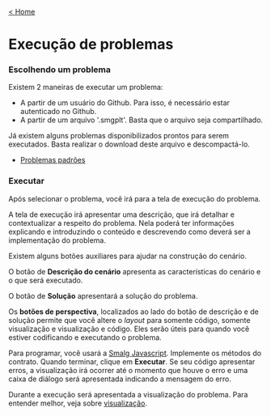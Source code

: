 [< Home](/smalg-platform)

# Execução de problemas

### Escolhendo um problema

Existem 2 maneiras de executar um problema:

* A partir de um usuário do Github. Para isso, é necessário estar autenticado no Github.
* A partir de um arquivo '.smgplt'. Basta que o arquivo seja compartilhado.

Já existem alguns problemas disponibilizados prontos para serem executados. Basta realizar o download deste arquivo e descompactá-lo.

* [Problemas padrões](https://drive.google.com/u/0/uc?id=1LqSXXE3K0SMCigca2MRDzTbFW9SN-YgK&export=download)

### Executar

Após selecionar o problema, você irá para a tela de execução do problema.

A tela de execução irá apresentar uma descrição, que irá detalhar e contextualizar a respeito do problema. Nela poderá ter informações explicando e introduzindo o conteúdo e descrevendo como deverá ser a implementação do problema.

Existem alguns botões auxiliares para ajudar na construção do cenário.

O botão de **Descrição do cenário** apresenta as características do cenário e o que será executado.

O botão de **Solução** apresentará a solução do problema.

Os **botões de perspectiva**, localizados ao lado do botão de descrição e de solução permite que você altere o _layout_ para somente código, somente visualização e visualização e código. Eles serão úteis para quando você estiver codificando e executando o problema.

Para programar, você usará a [Smalg Javascript](/smalg-platform/languages/smalg-javascript). Implemente os métodos do contrato. Quando terminar, clique em **Executar**. Se seu código apresentar erros, a visualização irá ocorrer até o momento que houve o erro e uma caixa de diálogo será apresentada indicando a mensagem do erro.

Durante a execução será apresentada a visualização do problema. Para entender melhor, veja sobre [visualização](/smalg-platform/problems/visualization).